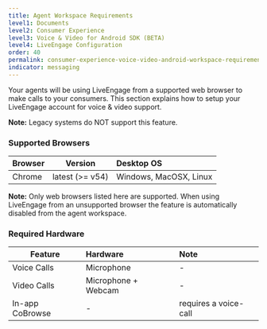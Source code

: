 ```yaml
---
title: Agent Workspace Requirements
level1: Documents
level2: Consumer Experience
level3: Voice & Video for Android SDK (BETA)
level4: LiveEngage Configuration
order: 40
permalink: consumer-experience-voice-video-android-workspace-requirements.html
indicator: messaging
---
```


Your agents will be using LiveEngage from a supported web browser to make calls to your consumers. This section explains how to setup your LiveEngage account for voice & video support.

**Note:** Legacy systems do NOT support this feature.

### Supported Browsers

| Browser | Version |  Desktop OS |
| ------------- |:-------------:|:-------------|
| Chrome | latest (>= v54)  | Windows, MacOSX, Linux |

**Note:** Only web browsers listed here are supported. When using LiveEngage from an unsupported browser the feature is automatically disabled from the agent workspace.

### Required Hardware

| Feature	| Hardware | Note |
| --------|:---------|:-----|
| Voice Calls |	Microphone | - |
| Video Calls |	Microphone + Webcam |	- |
| In-app CoBrowse |	- | requires a voice-call |
